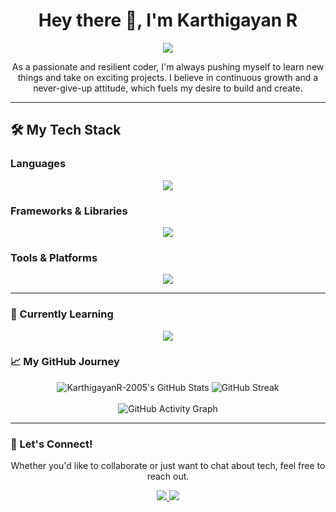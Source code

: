 <h1 align="center">Hey there 👋, I'm Karthigayan R</h1>

<div align="center">
  <img src="https://readme-typing-svg.herokuapp.com?font=JetBrains+Mono&size=24&duration=4000&pause=500&color=007BFF&center=true&vCenter=true&width=500&lines=Building+Meaningful+Projects;Passionate+Code+Crafter;Driven+to+Learn+%26+Innovate;Turning+Ideas+into+Reality;" />
</div>

<p align="center">
  As a passionate and resilient coder, I'm always pushing myself to learn new things and take on exciting projects. I believe in continuous growth and a never-give-up attitude, which fuels my desire to build and create.
</p>

---

## 🛠️ My Tech Stack

### Languages
<p align="center">
  <img src="https://skillicons.dev/icons?i=cpp,c,java,py,html,css,js" />
</p>

### Frameworks & Libraries
<p align="center">
  <img src="https://skillicons.dev/icons?i=tailwind,react,nodejs" />
</p>

### Tools & Platforms
<p align="center">
  <img src="https://skillicons.dev/icons?i=git,github,vscode" />
</p>

---

### 🚀 Currently Learning
<p align="center">
  <img src="https://skillicons.dev/icons?i=mongodb,pytorch,tensorflow,jupyter" />
</p>

### 📈 My GitHub Journey

<div align="center">
  <img src="https://github-readme-stats.vercel.app/api?username=KarthigayanR-2005&show_icons=true&locale=en&theme=dark" alt="KarthigayanR-2005's GitHub Stats" />
  <img src="https://github-readme-streak-stats.herokuapp.com/?user=KarthigayanR-2005&theme=dark" alt="GitHub Streak" />
</div>
<br/>
<div align="center">
  <img src="https://github-readme-activity-graph.vercel.app/graph?username=KarthigayanR-2005&theme=github-dark&radius=10" alt="GitHub Activity Graph" />
</div>

---

### 🤝 Let's Connect!

<p align="center">
  Whether you'd like to collaborate or just want to chat about tech, feel free to reach out.
</p>

<p align="center">
  <a href="https://www.linkedin.com/in/[karthigayan-r-a31305344]" target="_blank">
    <img src="https://img.shields.io/badge/LinkedIn-0077B5?style=for-the-badge&logo=linkedin&logoColor=white" />
  </a>
  <a href="mailto:[karthi.idu@gmail.com]">
    <img src="https://img.shields.io/badge/Gmail-D14836?style=for-the-badge&logo=gmail&logoColor=white" />
  </a>
</p>
